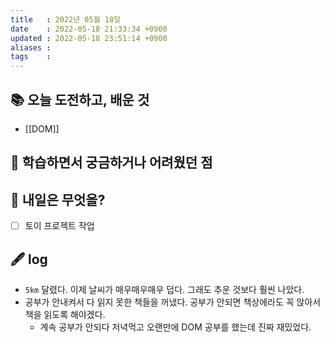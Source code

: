 ```yaml
---
title   : 2022년 05월 18일 
date    : 2022-05-18 21:33:34 +0900
updated : 2022-05-18 23:51:14 +0900
aliases : 
tags    : 
---
```

## 📚 오늘 도전하고, 배운 것
- [[DOM]]

## 🤔 학습하면서 궁금하거나 어려웠던 점 

## 🌅 내일은 무엇을?
- [ ] 토이 프로젝트 작업

## 🖋 log
- `5km` 달렸다. 이제 날씨가 매우매우매우 덥다. 그래도 추운 것보다 훨씬 나았다.
- 공부가 안내켜서 다 읽지 못한 책들을 꺼냈다. 공부가 안되면 책상에라도 꼭 앉아서 책을 읽도록 해야겠다.
	- 계속 공부가 안되다 저녁먹고 오랜만에 DOM 공부를 했는데 진짜 재밌었다. 